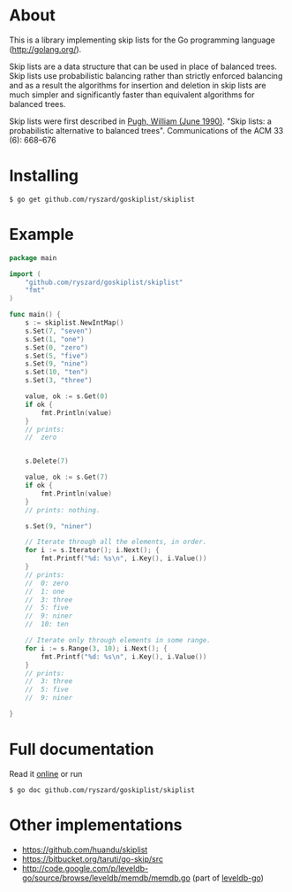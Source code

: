 About
=====

This is a library implementing skip lists for the Go programming
language (http://golang.org/).

Skip lists are a data structure that can be used in place of
balanced trees. Skip lists use probabilistic balancing rather than
strictly enforced balancing and as a result the algorithms for
insertion and deletion in skip lists are much simpler and
significantly faster than equivalent algorithms for balanced trees.

Skip lists were first described in
[Pugh, William (June 1990)](ftp://ftp.cs.umd.edu/pub/skipLists/skiplists.pdf). "Skip
lists: a probabilistic alternative to balanced trees". Communications
of the ACM 33 (6): 668–676

Installing
==========

    $ go get github.com/ryszard/goskiplist/skiplist
	
Example
=======

```go
package main

import (
	"github.com/ryszard/goskiplist/skiplist"
	"fmt"
)

func main() {
	s := skiplist.NewIntMap()
	s.Set(7, "seven")
	s.Set(1, "one")
	s.Set(0, "zero")
	s.Set(5, "five")
	s.Set(9, "nine")
	s.Set(10, "ten")
	s.Set(3, "three")

	value, ok := s.Get(0)
	if ok {
		fmt.Println(value)
	}
	// prints: 
	//	zero


	s.Delete(7)

	value, ok := s.Get(7)
	if ok {
		fmt.Println(value)
	}
	// prints: nothing.

	s.Set(9, "niner")

	// Iterate through all the elements, in order.
	for i := s.Iterator(); i.Next(); {
		fmt.Printf("%d: %s\n", i.Key(), i.Value())
	}
	// prints: 
	//	0: zero
	// 	1: one
	// 	3: three
	// 	5: five
	// 	9: niner
	// 	10: ten

	// Iterate only through elements in some range.
	for i := s.Range(3, 10); i.Next(); {
		fmt.Printf("%d: %s\n", i.Key(), i.Value())
	}
	// prints: 
	// 	3: three
	// 	5: five
	// 	9: niner

}
```

Full documentation
==================

Read it [online](http://go.pkgdoc.org/github.com/ryszard/goskiplist/skiplist) or run 

    $ go doc github.com/ryszard/goskiplist/skiplist

Other implementations
=====================

  * https://github.com/huandu/skiplist
  * https://bitbucket.org/taruti/go-skip/src
  * http://code.google.com/p/leveldb-go/source/browse/leveldb/memdb/memdb.go 
  (part of [leveldb-go](http://code.google.com/p/leveldb-go/))
